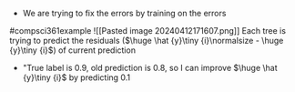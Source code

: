 - We are trying to fix the errors by training on the errors

#compsci361example ![[Pasted image 20240412171607.png]]
Each tree is trying to predict the residuals ($\huge \hat {y}\tiny {i}\normalsize - \huge {y}\tiny {i}$) of current prediction
- "True label is 0.9, old prediction is 0.8, so I can improve $\huge \hat {y}\tiny {i}$ by predicting 0.1